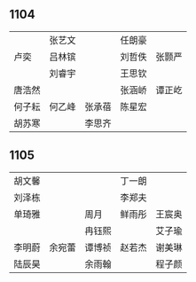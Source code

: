 ## 1104
|     |     |     |     |     |
| --- | --- | --- | --- | --- |
|  | 张艺文 |  | 任朗豪 |  |
| 卢奕 | 吕林镔 |  | 刘哲佚 | 张颢严 |
|  | 刘睿宇 |  | 王思钦 |  |
| 唐浩然 |  |  | 张涵峤 | 谭正屹 |
| 何子耘 | 何乙峰 | 张承蓓 | 陈星宏 |  |
| 胡苏寒 |  | 李思齐 |  |  |

## 1105
|     |     |     |     |     |
| --- | --- | --- | --- | --- |
| 胡文馨 |  |  | 丁一朗 |  |
| 刘泽栋 |  |  | 李郑夫 |  |
| 单琦雅 |  | 周月 | 鲜雨彤 | 王宸奥 |
|  |  | 冉钰熙 |  | 艾子瑜 |
| 李明蔚 | 余宛蕾 | 谭博祯 | 赵若杰 | 谢美琳 |
| 陆辰昊 |  | 余雨翰 |  | 程子颜 |

